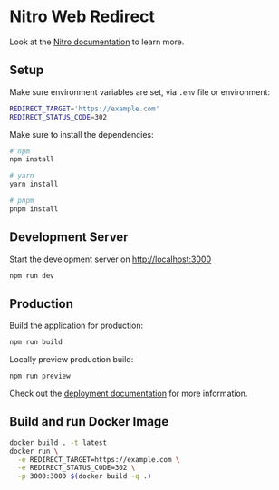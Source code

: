 # Nitro Web Redirect

Look at the [Nitro documentation](https://nitro.unjs.io/) to learn more.

## Setup

Make sure environment variables are set, via `.env` file or environment:

```bash
REDIRECT_TARGET='https://example.com'
REDIRECT_STATUS_CODE=302
```

Make sure to install the dependencies:

```bash
# npm
npm install

# yarn
yarn install

# pnpm
pnpm install
```

## Development Server

Start the development server on <http://localhost:3000>

```bash
npm run dev
```

## Production

Build the application for production:

```bash
npm run build
```

Locally preview production build:

```bash
npm run preview
```

Check out the [deployment documentation](https://nitro.unjs.io/deploy) for more information.


## Build and run Docker Image

```bash
docker build . -t latest
docker run \
  -e REDIRECT_TARGET=https://example.com \
  -e REDIRECT_STATUS_CODE=302 \
  -p 3000:3000 $(docker build -q .)
```
